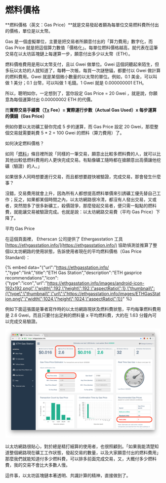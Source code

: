# 燃料價格

**燃料價格（英文：Gas Price）**就是交易發起者願為每單位交易燃料費所付出的價格，單位是以太幣。

Gas 是一個虛擬單位，主要是把交易者所願意付出的「算力費用」數字化，而 Gas Price 就是把這個算力數值「價格化」。每單位燃料價格越高，就代表在這筆交易在以太坊區塊鏈上每運算一步，願意付出多少以太幣（ETH）。

燃料價格費用是用以太幣支付，且以 Gwei 做單位。Gwei 這個詞聽起來陌生，但多玩以太坊的人就知道了，每轉一次帳，每買一次謎戀貓，都要付以 Gwei 做計算的燃料費用。Gwei 就是某個微小數量的以太幣的單位。例如，0.1 美金，可以叫做 1 美分；0.1 台幣，可以叫做 1 毛錢。1 Gwei 就是 0.000000001 ETH。

所以，聰明如你，一定想到了，當你設定 Gas Price = 20 Gwei ，就是說，你願意為每個運算付出 0.00000002 ETH 的代價。

而**實際交易手續費（**[**Tx**](../undefined/) **Fee）= 實際運行步數（Actual Gas Used）x  每步運算的價錢（Gas Price）**

例如你要以太坊礦工替你完成 5 步的運算，而 Gas Price 設定 20 Gwei，那麼整個交易就需要耗費 5 \* 2 = 100 Gwei 的燃料（算力費用）了。

如何決定燃料價格？

如同「[燃料](wa-si.md)」條目裡所說「同樣的一筆交易，願意出比較多燃料費的人，就可以比其他出較低燃料費用的人更快完成交易。有點像礦工隨時都在搶願意出高價讓他挖礦（驗證）的人。」

如果很多人同時想要進行交易，而且都想要趕快被驗證，完成交易，那會發生什麼事？

沒錯，交易費用就會上升，因為所有人都想提高燃料單價來引誘礦工優先替自己工作；反之，如果都某個時間之內，以太坊網路很冷清，都沒有人發出交易，又或者，突然間多了很多新礦工，殺價競爭，那麼發起交易者，便只需一點點的燃料費，就能讓交易被驗證完成。也就是說：以太坊網路交易費（平均 Gas Price）下降了。

平均 Gas Price

在這個頁面裡， Etherscan 公司提供了 Ethergasstation 工具 [https://ethgasstation.info/](https://ethgasstation.info/) 協助偵測並推算了整個以太坊網路的使用狀態，告訴使用者現在的平均燃料價格（Gas Price Standard）：

{% embed data="{\"url\":\"https://ethgasstation.info/ \",\"type\":\"link\",\"title\":\"ETH Gas Station\",\"description\":\"ETH gasprice recommendations\",\"icon\":{\"type\":\"icon\",\"url\":\"https://ethgasstation.info/images/android-icon-192x192.png\",\"width\":192,\"height\":192,\"aspectRatio\":1},\"thumbnail\":{\"type\":\"thumbnail\",\"url\":\"https://ethgasstation.info/images/ETHGasStation.png\",\"width\":1024,\"height\":1024,\"aspectRatio\":1}}" %}

例如下面這張圖是筆者寫作時的以太坊網路現狀及燃料費狀態，平均每筆燃料費用是 2.6 Gwei，而且只要付出足夠的燃料量 x 平均燃料費，大約在 1.63 分鐘內可以完成交易驗證。

![](../../.gitbook/assets/ying-mu-kuai-zhao-20180828-xia-wu-6.26.47.png)

以太坊網路很貼心，對於總是精打細算的使用者，也很照顧到。「如果我能清楚知道整個網路現在礦工工作狀態，發起交易的數量，以及大家願意付出的燃料費用」那麼我們就能知道付多少燃料費，可以排多前面完成交易，又，大概付多少燃料費，我的交易不會比大多數人慢。

這件事，以太坊區塊鏈本著透明、共識計算的精神，直接做到了。

